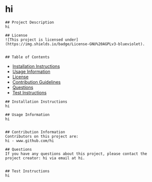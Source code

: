 # hi

    ## Project Description
    hi
    
    ## License
    ![This project is licensed under](https://img.shields.io/badge/License-GNU%20AGPLv3-blueviolet).
    

    ## Table of Contents
    
   - [Installation Instructions](#Installation-Instructions) 
   - [Usage Information](#Usage-Information) 
   - [License](#License) 
   - [Contribution Guidelines](#Contribution-Guidelines) 
   - [Questions](#Questions) 
   - [Test Instructions](#Test-Instructions) 


    ## Installation Instructions
    hi    
   
    ## Usage Information
    hi    


    ## Contribution Information
    Contributors on this project are:
    hi - www.github.com/hi

    ## Questions
    If you have any questions about this project, please contact the project creator: hi via email at hi.


    ## Test Instructions
    hi
